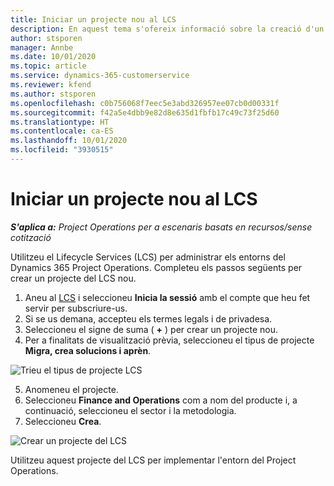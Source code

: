 ```yaml
---
title: Iniciar un projecte nou al LCS
description: En aquest tema s'ofereix informació sobre la creació d'un projecte nou al LCS per a l'entorn del Project Operations.
author: stsporen
manager: Annbe
ms.date: 10/01/2020
ms.topic: article
ms.service: dynamics-365-customerservice
ms.reviewer: kfend
ms.author: stsporen
ms.openlocfilehash: c0b756068f7eec5e3abd326957ee07cb0d00331f
ms.sourcegitcommit: f42a5e4dbb9e82d8e635d1fbfb17c49c73f25d60
ms.translationtype: HT
ms.contentlocale: ca-ES
ms.lasthandoff: 10/01/2020
ms.locfileid: "3930515"
---
```

# <a name="start-a-new-project-in-lcs"></a>Iniciar un projecte nou al LCS

_**S'aplica a:** Project Operations per a escenaris basats en recursos/sense cotització_

Utilitzeu el Lifecycle Services (LCS) per administrar els entorns del Dynamics 365 Project Operations. Completeu els passos següents per crear un projecte del LCS nou.

1. Aneu al [LCS](https://lcs.dynamics.com/Logon/Index) i seleccioneu **Inicia la sessió** amb el compte que heu fet servir per subscriure-us.
2. Si se us demana, accepteu els termes legals i de privadesa.
3. Seleccioneu el signe de suma ( **+** ) per crear un projecte nou.
4. Per a finalitats de visualització prèvia, seleccioneu el tipus de projecte **Migra, crea solucions i aprèn**.

  ![Trieu el tipus de projecte LCS](./media/create-lcs-1.png)

5. Anomeneu el projecte. 
6. Seleccioneu **Finance and Operations** com a nom del producte i, a continuació, seleccioneu el sector i la metodologia. 
7. Seleccioneu **Crea**.

![Crear un projecte del LCS](./media/create-lcs-2.png)

Utilitzeu aquest projecte del LCS per implementar l'entorn del Project Operations.

